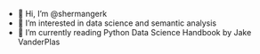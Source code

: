 - 👋 Hi, I’m @shermangerk
- 👀 I’m interested in data science and semantic analysis
- 🌱 I’m currently reading Python Data Science Handbook by Jake VanderPlas
